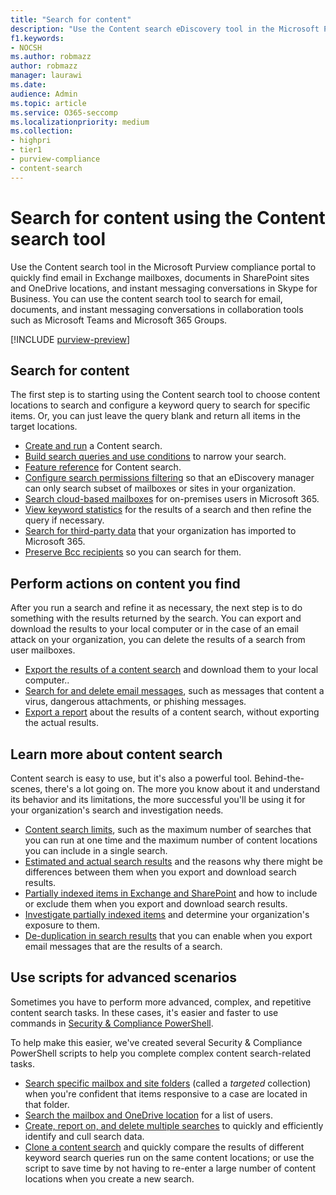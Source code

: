 ```yaml
---
title: "Search for content"
description: "Use the Content search eDiscovery tool in the Microsoft Purview compliance portal to quickly find email in Exchange mailboxes, documents in SharePoint sites and OneDrive locations, and instant messaging conversations in Skype for Business."
f1.keywords:
- NOCSH
ms.author: robmazz
author: robmazz
manager: laurawi
ms.date:
audience: Admin
ms.topic: article
ms.service: O365-seccomp
ms.localizationpriority: medium
ms.collection:
- highpri 
- tier1
- purview-compliance
- content-search
---
```


# Search for content using the Content search tool

Use the Content search tool in the Microsoft Purview compliance portal to quickly find email in Exchange mailboxes, documents in SharePoint sites and OneDrive locations, and instant messaging conversations in Skype for Business. You can use the content search tool to search for email, documents, and instant messaging conversations in collaboration tools such as Microsoft Teams and Microsoft 365 Groups.
  
[!INCLUDE [purview-preview](../includes/purview-preview.md)]

## Search for content

The first step is to starting using the Content search tool to choose content locations to search and configure a keyword query to search for specific items. Or, you can just leave the query blank and return all items in the target locations.

- [Create and run](ediscovery-content-search.md) a Content search.
- [Build search queries and use conditions](ediscovery-keyword-queries-and-search-conditions.md) to narrow your search.
- [Feature reference](ediscovery-content-search-reference.md) for Content search.
- [Configure search permissions filtering](permissions-filtering-for-ediscovery-content-search.md) so that an eDiscovery manager can only search subset of mailboxes or sites in your organization.
- [Search cloud-based mailboxes](search-cloud-based-mailboxes-for-on-premises-users.md) for on-premises users in Microsoft 365.
- [View keyword statistics](view-keyword-statistics-for-ediscovery-content-search.md) for the results of a search and then refine the query if necessary.
- [Search for third-party data](use-content-search-to-search-third-party-data-that-was-imported.md) that your organization has imported to Microsoft 365.
- [Preserve Bcc recipients](/exchange/policy-and-compliance/holds/preserve-bcc-recipients-and-group-members) so you can search for them.

## Perform actions on content you find

After you run a search and refine it as necessary, the next step is to do something with the results returned by the search. You can export and download the results to your local computer or in the case of an email attack on your organization, you can delete the results of a search from user mailboxes.

- [Export the results of a content search](export-search-results.md) and download them to your local computer..
- [Search for and delete email messages](search-for-and-delete-messages-in-your-organization.md), such as messages that content a virus, dangerous attachments, or phishing messages.
- [Export a report](ediscovery-export-a-content-search-report.md) about the results of a content search, without exporting the actual results.

## Learn more about content search

Content search is easy to use, but it's also a powerful tool. Behind-the-scenes, there's a lot going on. The more you know about it and understand its behavior and its limitations, the more successful you'll be using it for your organization's search and investigation needs.
  
- [Content search limits](limits-for-ediscovery-content-search.md), such as the maximum number of searches that you can run at one time and the maximum number of content locations you can include in a single search.
- [Estimated and actual search results](ediscovery-differences-between-estimated-and-actual-search-results.md) and the reasons why there might be differences between them when you export and download search results.
- [Partially indexed items in Exchange and SharePoint](partially-indexed-items-in-ediscovery-content-search.md) and how to include or exclude them when you export and download search results.
- [Investigate partially indexed items](ediscovery-investigating-partially-indexed-items.md) and determine your organization's exposure to them.
- [De-duplication in search results](ediscovery-de-duplication-in-search-results.md) that you can enable when you export email messages that are the results of a search.

## Use scripts for advanced scenarios

Sometimes you have to perform more advanced, complex, and repetitive content search tasks. In these cases, it's easier and faster to use commands in [Security & Compliance PowerShell](/powershell/exchange/scc-powershell).

To help make this easier, we've created several Security & Compliance PowerShell scripts to help you complete complex content search-related tasks.

- [Search specific mailbox and site folders](use-content-search-for-targeted-collections.md) (called a  *targeted* collection) when you're confident that items responsive to a case are located in that folder.
- [Search the mailbox and OneDrive location](search-the-mailbox-and-onedrive-for-business-for-a-list-of-users.md) for a list of users.
- [Create, report on, and delete multiple searches](ediscovery-create-report-on-and-delete-multiple-content-searches.md) to quickly and efficiently identify and cull search data.
- [Clone a content search](clone-a-ediscovery-content-search.md) and quickly compare the results of different keyword search queries run on the same content locations; or use the script to save time by not having to re-enter a large number of content locations when you create a new search.
